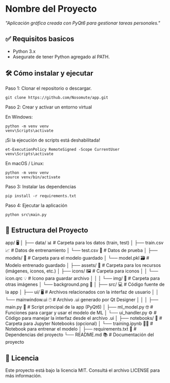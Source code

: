 # Nombre del Proyecto

*"Aplicación gráfica creada con PyQt6 para gestionar tareas personales."*

## ✅ Requisitos basicos

- Python 3.x
- Asegurate de tener Python agregado al PATH.

## 🛠️ Cómo instalar y ejecutar

Paso 1: Clonar el repositorio o descargar.

    git clone https://github.com/Nosomute/app.git

Paso 2: Crear y activar un entorno virtual

En Windows:

    python -m venv venv
    venv\Scripts\activate

¡Si la ejecución de scripts está deshabilitada!

    et-ExecutionPolicy RemoteSigned -Scope CurrentUser
    venv\Scripts\activate


En macOS / Linux:

    python -m venv venv
    source venv/bin/activate

Paso 3: Instalar las dependencias

    pip install -r requirements.txt

Paso 4: Ejecutar la aplicación

    python src\main.py

## 📂 Estructura del Proyecto
app/ 🖥️
│
├── data/ 📊                # Carpeta para los datos (train, test)
│   ├── train.csv 📈        # Datos de entrenamiento
│   └── test.csv 🧪         # Datos de prueba
│
├── models/ 🤖              # Carpeta para el modelo guardado
│   └── model.pkl 🗃️        # Modelo entrenado guardado
│
├── assets/ 🎨           # Carpeta para los recursos (imágenes, iconos, etc.)
│   ├── icons/ 🖼️           # Carpeta para iconos
│   │   └── icon.qrc 💡 # Icono para guardar archivo
│   │
│   └── img/ 📸          # Carpeta para otras imágenes
│       └── background.png 🌄
│
├── src/ 💻                 # Código fuente de la app
│   ├── ui/ 🖥️              # Archivos relacionados con la interfaz de usuario
│   │   └── mainwindow.ui 🖱️      # Archivo .ui generado por Qt Designer
│   │
│   ├── main.py 📝           # Script principal de la app (PyQt6)
│   ├── ml_model.py 🤓      # Funciones para cargar y usar el modelo de ML
│   └── ui_handler.py ⚙️    # Código para manejar la interfaz desde el archivo .ui
│
├── notebooks/ 📓           # Carpeta para Jupyter Notebooks (opcional)
│   └── training.ipynb 🧑‍🏫   # Notebook para entrenar el modelo
│
├── requirements.txt 📜     # Dependencias del proyecto
└── README.md 📚            # Documentación del proyecto


## 📄 Licencia

Este proyecto está bajo la licencia MIT. Consultá el archivo LICENSE para más información.